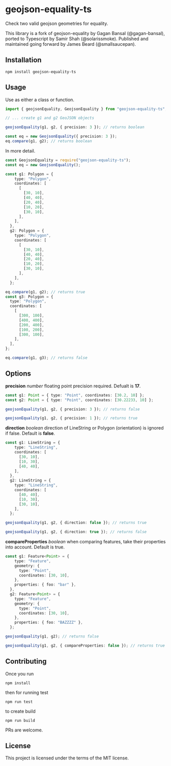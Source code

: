 # geojson-equality-ts

Check two valid geojson geometries for equality.

This library is a fork of geojson-equality by Gagan Bansal (@gagan-bansal), ported to Typescript by Samir Shah (@solarissmoke). Published and maintained going forward by James Beard (@smallsaucepan).

## Installation

```
npm install geojson-equality-ts
```

## Usage

Use as either a class or function.

```typescript
import { geojsonEquality, GeojsonEquality } from "geojson-equality-ts";

// ... create g1 and g2 GeoJSON objects

geojsonEquality(g1, g2, { precision: 3 }); // returns boolean

const eq = new GeojsonEquality({ precision: 3 });
eq.compare(g1, g2); // returns boolean
```

In more detail.

```typescript
const GeojsonEquality = require("geojson-equality-ts");
const eq = new GeojsonEquality();

const g1: Polygon = {
    type: "Polygon",
    coordinates: [
      [
        [30, 10],
        [40, 40],
        [20, 40],
        [10, 20],
        [30, 10],
      ],
    ],
  },
  g2: Polygon = {
    type: "Polygon",
    coordinates: [
      [
        [30, 10],
        [40, 40],
        [20, 40],
        [10, 20],
        [30, 10],
      ],
    ],
  };

eq.compare(g1, g2); // returns true
const g3: Polygon = {
  type: "Polygon",
  coordinates: [
    [
      [300, 100],
      [400, 400],
      [200, 400],
      [100, 200],
      [300, 100],
    ],
  ],
};

eq.compare(g1, g3); // returns false
```

## Options

**precision** _number_ floating point precision required. Defualt is **17**.

```typescript
const g1: Point = { type: "Point", coordinates: [30.2, 10] };
const g2: Point = { type: "Point", coordinates: [30.22233, 10] };

geojsonEquality(g1, g2, { precision: 3 }); // returns false

geojsonEquality(g1, g2, { precision: 1 }); // returns true
```

**direction** _boolean_ direction of LineString or Polygon (orientation) is ignored if false. Default is **false**.

```typescript
const g1: LineString = {
    type: "LineString",
    coordinates: [
      [30, 10],
      [10, 30],
      [40, 40],
    ],
  },
  g2: LineString = {
    type: "LineString",
    coordinates: [
      [40, 40],
      [10, 30],
      [30, 10],
    ],
  };

geojsonEquality(g1, g2, { direction: false }); // returns true

geojsonEquality(g1, g2, { direction: true }); // returns false
```

**compareProperties** _boolean_ when comparing features, take their properties into account. Default is true.

```typescript
const g1: Feature<Point> = {
    type: "Feature",
    geometry: {
      type: "Point",
      coordinates: [30, 10],
    },
    properties: { foo: "bar" },
  },
  g2: Feature<Point> = {
    type: "Feature",
    geometry: {
      type: "Point",
      coordinates: [30, 10],
    },
    properties: { foo: "BAZZZZ" },
  };

geojsonEquality(g1, g2); // returns false

geojsonEquality(g1, g2, { compareProperties: false }); // returns true
```

## Contributing

Once you run

`npm install`

then for running test

`npm run test`

to create build

`npm run build`

PRs are welcome.

## License

This project is licensed under the terms of the MIT license.
